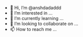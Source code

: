 - 👋 Hi, I’m @anshdadaddd
- 👀 I’m interested in ...
- 🌱 I’m currently learning ...
- 💞️ I’m looking to collaborate on ...
- 📫 How to reach me ...

<!---
anshdadaddd/anshdadaddd is a ✨ special ✨ repository because its `README.md` (this file) appears on your GitHub profile.
You can click the Preview link to take a look at your changes.
--->
